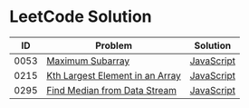 # LeetCode Solution

| ID   | Problem                                                      | Solution                                                     |
| ---- | ------------------------------------------------------------ | ------------------------------------------------------------ |
| 0053 | [Maximum Subarray](https://leetcode.com/problems/maximum-subarray/) | [JavaScript](./0001-0500/0053-Maximum-Subarray/javascript-solution) |
| 0215 | [Kth Largest Element in an Array](https://leetcode.com/problems/kth-largest-element-in-an-array/) | [JavaScript](./0001-0500/0215-Kth-Largest-Element-in-an-Array/javascript-solution) |
| 0295 | [Find Median from Data Stream](https://leetcode.com/problems/find-median-from-data-stream/) | [JavaScript](./0001-0500/0295-Find-Median-from-Data-Stream/javascript-solution) |

